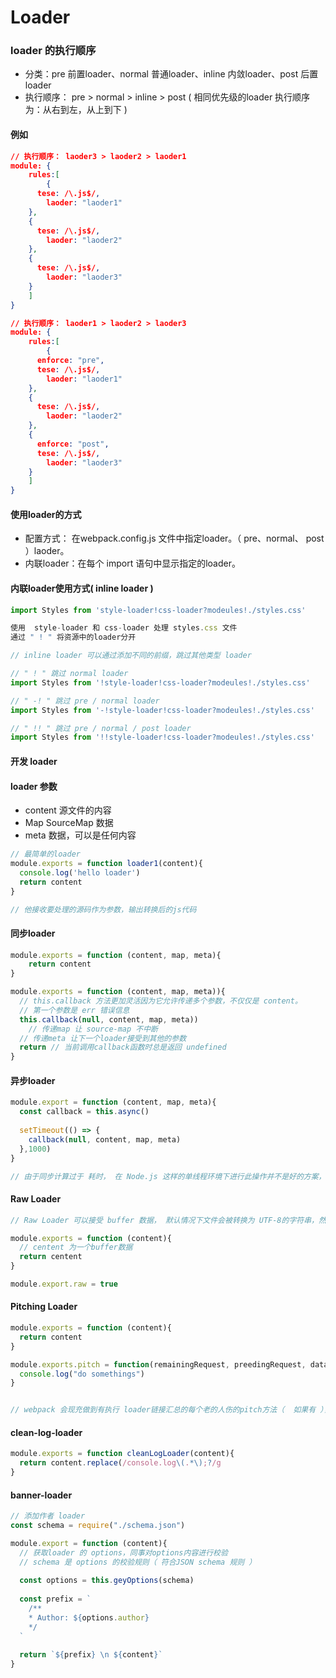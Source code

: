 # Loader

### loader 的执行顺序

- 分类：pre 前置loader、normal 普通loader、inline 内敛loader、post 后置loader
- 执行顺序： pre > normal > inline > post ( 相同优先级的loader 执行顺序为：从右到左，从上到下 )

#### 例如

```json
// 执行顺序： laoder3 > laoder2 > laoder1
module: {
	rules:[
		{
      tese: /\.js$/,
    	laoder: "laoder1"
    },
    {
      tese: /\.js$/,
    	laoder: "laoder2"
    },
    {
      tese: /\.js$/,
    	laoder: "laoder3"
    }
	]
}
```

```json
// 执行顺序： laoder1 > laoder2 > laoder3
module: {
	rules:[
		{
      enforce: "pre",
      tese: /\.js$/,
    	laoder: "laoder1"
    },
    {
      tese: /\.js$/,
    	laoder: "laoder2"
    },
    {
      enforce: "post",
      tese: /\.js$/,
    	laoder: "laoder3"
    }
	]
}
```

#### 使用loader的方式

- 配置方式： 在webpack.config.js 文件中指定loader。（ pre、normal、 post ）laoder。
- 内联loader：在每个 import 语句中显示指定的loader。

#### 内联loader使用方式( inline loader )

```js
import Styles from 'style-loader!css-loader?modeules!./styles.css'

使用  style-loader 和 css-loader 处理 styles.css 文件
通过 " ! " 将资源中的loader分开 

// inline loader 可以通过添加不同的前缀，跳过其他类型 loader

// " ! " 跳过 normal loader
import Styles from '!style-loader!css-loader?modeules!./styles.css'

// " -! " 跳过 pre / normal loader
import Styles from '-!style-loader!css-loader?modeules!./styles.css'

// " !! " 跳过 pre / normal / post loader
import Styles from '!!style-loader!css-loader?modeules!./styles.css'
```

#### 开发 loader

#### loader 参数

- content 源文件的内容
- Map  SourceMap 数据
- meta 数据，可以是任何内容

```js
// 最简单的loader
module.exports = function loader1(content){
  console.log('hello loader')
  return content
}

// 他接收要处理的源码作为参数，输出转换后的js代码
```

#### 同步loader

```js
module.exports = function (content, map, meta){
	return content
}
```

```js
module.exports = function (content, map, meta)){
  // this.callback 方法更加灵活因为它允许传递多个参数，不仅仅是 content。
  // 第一个参数是 err 错误信息
  this.callback(null, content, map, meta))
	// 传递map 让 source-map 不中断
  // 传递meta 让下一个loader接受到其他的参数 
  return // 当前调用callback函数时总是返回 undefined
}
```

#### 异步loader

```js
module.export = function (content, map, meta){
  const callback = this.async()
  
  setTimeout(() => {
    callback(null, content, map, meta)
  },1000)
}

// 由于同步计算过于 耗时， 在 Node.js 这样的单线程环境下进行此操作并不是好的方案，建议尽可能的使你的loader异步化。如果计算量小，同步loader 也是可以的。
```

#### Raw Loader

```js
// Raw Loader 可以接受 buffer 数据， 默认情况下文件会被转换为 UTF-8的字符串，然后传给loader。通过设置 raw = true，loader可以接受原始的 buffer

module.exports = function (content){
  // centent 为一个buffer数据
  return centent
}

module.export.raw = true
```

#### Pitching Loader

```js
module.exports = function (content){
  return content
}

module.exports.pitch = function(remainingRequest, preedingRequest, data){
  console.log("do somethings")
}


// webpack 会现充做到有执行 loader链接汇总的每个老的人伤的pitch方法（  如果有 ），然后在从右到左直行laoder链接中的每个loader上的普通loader 方法
```

#### clean-log-loader

```js
module.exports = function cleanLogLoader(content){
  return content.replace(/console.log\(.*\);?/g
}

```

#### banner-loader

```js
// 添加作者 loader
const schema = require("./schema.json")

module.export = function (content){
  // 获取loader 的 options，同事对options内容进行校验
  // schema 是 options 的校验规则（ 符合JSON schema 规则 ）
  
  const options = this.geyOptions(schema)
  
  const prefix = `
  	/**
  	* Author: ${options.author}
  	*/
  `
  
  return `${prefix} \n ${content}`
}
```





















